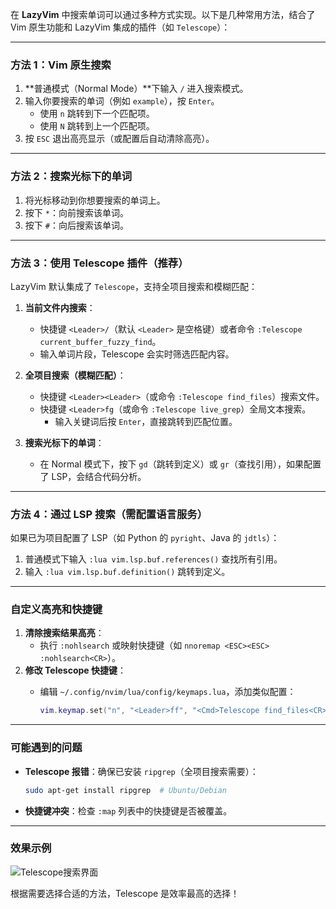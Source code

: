 
在 **LazyVim** 中搜索单词可以通过多种方式实现。以下是几种常用方法，结合了 Vim 原生功能和 LazyVim 集成的插件（如 `Telescope`）：

---

### **方法 1：Vim 原生搜索**

1. **普通模式（Normal Mode）**下输入 `/` 进入搜索模式。
2. 输入你要搜索的单词（例如 `example`），按 `Enter`。
   - 使用 `n` 跳转到下一个匹配项。
   - 使用 `N` 跳转到上一个匹配项。
3. 按 `ESC` 退出高亮显示（或配置后自动清除高亮）。

---

### **方法 2：搜索光标下的单词**

1. 将光标移动到你想要搜索的单词上。
2. 按下 `*`：向前搜索该单词。
3. 按下 `#`：向后搜索该单词。

---

### **方法 3：使用 Telescope 插件（推荐）**

LazyVim 默认集成了 `Telescope`，支持全项目搜索和模糊匹配：

1. **当前文件内搜索**：
   - 快捷键 `<Leader>/`（默认 `<Leader>` 是空格键）或者命令 `:Telescope current_buffer_fuzzy_find`。
   - 输入单词片段，Telescope 会实时筛选匹配内容。

2. **全项目搜索（模糊匹配）**：
   - 快捷键 `<Leader><Leader>`（或命令 `:Telescope find_files`）搜索文件。
   - 快捷键 `<Leader>fg`（或命令 `:Telescope live_grep`）全局文本搜索。
     - 输入关键词后按 `Enter`，直接跳转到匹配位置。

3. **搜索光标下的单词**：
   - 在 Normal 模式下，按下 `gd`（跳转到定义）或 `gr`（查找引用），如果配置了 LSP，会结合代码分析。

---

### **方法 4：通过 LSP 搜索（需配置语言服务）**

如果已为项目配置了 LSP（如 Python 的 `pyright`、Java 的 `jdtls`）：

1. 普通模式下输入 `:lua vim.lsp.buf.references()` 查找所有引用。
2. 输入 `:lua vim.lsp.buf.definition()` 跳转到定义。

---

### **自定义高亮和快捷键**

1. **清除搜索结果高亮**：
   - 执行 `:nohlsearch` 或映射快捷键（如 `nnoremap <ESC><ESC> :nohlsearch<CR>`）。
2. **修改 Telescope 快捷键**：
   - 编辑 `~/.config/nvim/lua/config/keymaps.lua`，添加类似配置：

     ```lua
     vim.keymap.set("n", "<Leader>ff", "<Cmd>Telescope find_files<CR>")
     ```

---

### **可能遇到的问题**

- **Telescope 报错**：确保已安装 `ripgrep`（全项目搜索需要）：

  ```bash
  sudo apt-get install ripgrep  # Ubuntu/Debian
  ```

- **快捷键冲突**：检查 `:map` 列表中的快捷键是否被覆盖。

---

### **效果示例**

![Telescope搜索界面](https://user-images.githubusercontent.com/11050487/131268013-6a6e1cb4-df57-47f7-845b-1d4093625518.png)

根据需要选择合适的方法，Telescope 是效率最高的选择！

